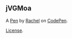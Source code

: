 jVGMoa
------


A [Pen](https://codepen.io/rstayton/pen/jVGMoa) by [Rachel](http://codepen.io/rstayton) on [CodePen](http://codepen.io/).

[License](https://codepen.io/rstayton/pen/jVGMoa/license).